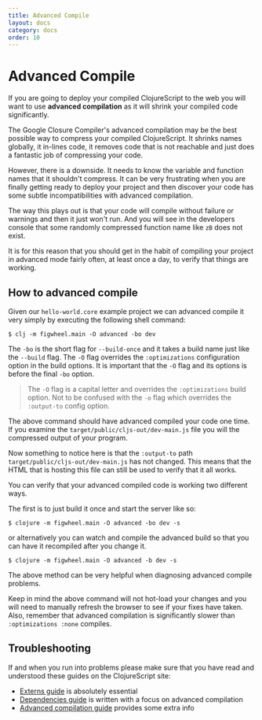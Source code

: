 ```yaml
---
title: Advanced Compile
layout: docs
category: docs
order: 10
---
```


# Advanced Compile

<div class="lead-in">If you are going to deploy your compiled
ClojureScript to the web you will want to use <strong>advanced
compilation</strong> as it will shrink your compiled code
significantly.</div>

The Google Closure Compiler's advanced compilation may be the best
possible way to compress your compiled ClojureScript. It shrinks names
globally, it in-lines code, it removes code that is not reachable and
just does a fantastic job of compressing your code.

However, there is a downside. It needs to know the variable and
function names that it shouldn't compress. It can be very frustrating
when you are finally getting ready to deploy your project and then
discover your code has some subtle incompatibilities with advanced
compilation.

The way this plays out is that your code will compile without failure
or warnings and then it just won't run. And you will see in the
developers console that some randomly compressed function name like
`zB` does not exist.

It is for this reason that you should get in the habit of compiling
your project in advanced mode fairly often, at least once a day, to
verify that things are working.

## How to advanced compile

Given our `hello-world.core` example project we can advanced compile
it very simply by executing the following shell command:

```shell
$ clj -m figwheel.main -O advanced -bo dev
```

The `-bo` is the short flag for `--build-once` and it takes a build
name just like the `--build` flag. The `-O` flag overrides the
`:optimizations` configuration option in the build options. It is
important that the `-O` flag and its options is before the final `-bo` option.

> The `-O` flag is a capital letter and overrides the `:optimizations`
> build option. Not to be confused with the `-o` flag which overrides
> the `:output-to` config option.

The above command should have advanced compiled your code one time. If
you examine the `target/public/cljs-out/dev-main.js` file you will the
compressed output of your program.

Now something to notice here is that the `:output-to` path
`target/public/cljs-out/dev-main.js` has not changed. This means that
the HTML that is hosting this file can still be used to verify that it
all works.

You can verify that your advanced compiled code is working two
different ways.

The first is to just build it once and start the server like so:

```shell
$ clojure -m figwheel.main -O advanced -bo dev -s
```

or alternatively you can watch and compile the advanced build so that
you can have it recompiled after you change it.

```shell
$ clojure -m figwheel.main -O advanced -b dev -s
```

The above method can be very helpful when diagnosing advanced
compile problems.

Keep in mind the above command will not hot-load your changes and you
will need to manually refresh the browser to see if your fixes have
taken. Also, remember that advanced compilation is significantly
slower than `:optimizations :none` compiles.

## Troubleshooting

If and when you run into problems please make sure that you have read
and understood these guides on the ClojureScript site:

* [Externs guide][externs-guide] is absolutely essential
* [Dependencies guide][dependencies-guide] is written with a focus on advanced compilation
* [Advanced compilation guide][advanced-guide] provides some extra info

[externs-guide]: https://clojurescript.org/guides/externs
[dependencies-guide]: https://clojurescript.org/reference/dependencies
[advanced-guide]: https://clojurescript.org/reference/advanced-compilation
